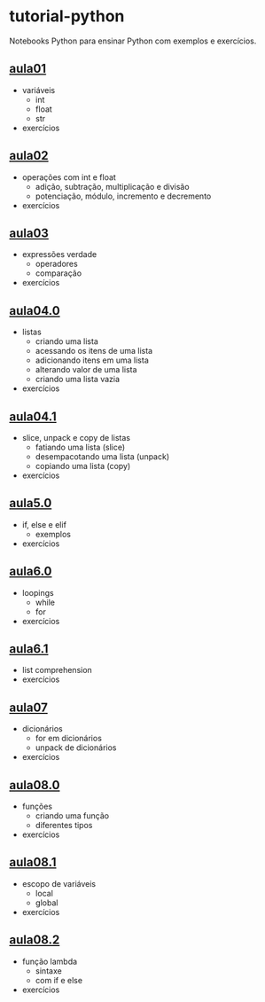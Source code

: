 # tutorial-python
Notebooks Python para ensinar Python com exemplos e exercícios.

## [aula01](https://github.com/vtr57/tutorial-python/blob/main/aula01.ipynb)
* variáveis
  * int
  * float
  * str
* exercícios

## [aula02](https://github.com/vtr57/tutorial-python/blob/main/aula02.ipynb)
* operações com int e float
  * adição, subtração, multiplicação e divisão
  * potenciação, módulo, incremento e decremento
* exercícios

## [aula03](https://github.com/vtr57/tutorial-python/blob/main/aula03.ipynb)
* expressões verdade
  * operadores
  * comparação
* exercícios

## [aula04.0](https://github.com/vtr57/tutorial-python/blob/main/aula04.0.ipynb)
* listas
  * criando uma lista
  * acessando os itens de uma lista
  * adicionando itens em uma lista
  * alterando valor de uma lista
  * criando uma lista vazia
* exercícios

## [aula04.1](https://github.com/vtr57/tutorial-python/blob/main/aula04.1.ipynb)
* slice, unpack e copy de listas
  * fatiando uma lista (slice)
  * desempacotando uma lista (unpack)
  * copiando uma lista (copy)
* exercícios

## [aula5.0](https://github.com/vtr57/tutorial-python/blob/main/aula05.0.ipynb)
* if, else e elif
  * exemplos
* exercícios

## [aula6.0](https://github.com/vtr57/tutorial-python/blob/main/aula06.0.ipynb)
* loopings
  * while
  * for
* exercícios

## [aula6.1](https://github.com/vtr57/tutorial-python/blob/main/aula06.1.ipynb)
* list comprehension
* exercícios

## [aula07](https://github.com/vtr57/tutorial-python/blob/main/aula07.ipynb)
* dicionários
  * for em dicionários
  * unpack de dicionários
* exercícios

## [aula08.0](https://github.com/vtr57/tutorial-python/blob/main/aula08.0ipynb)
* funções
  * criando uma função
  * diferentes tipos
* exercícios

## [aula08.1](https://github.com/vtr57/tutorial-python/blob/main/aula08.1ipynb)
* escopo de variáveis
  * local
  * global
* exercícios

## [aula08.2](https://github.com/vtr57/tutorial-python/blob/main/aula08.2.ipynb)
* função lambda
  * sintaxe
  * com if e else
* exercícios
